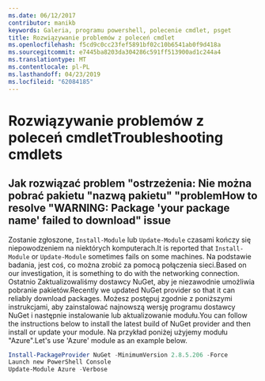 ```yaml
---
ms.date: 06/12/2017
contributor: manikb
keywords: Galeria, programu powershell, polecenie cmdlet, psget
title: Rozwiązywanie problemów z poleceń cmdlet
ms.openlocfilehash: f5cd9c0cc23fef5891bf02c10b6541ab0f9d418a
ms.sourcegitcommit: e7445ba8203da304286c591ff513900ad1c244a4
ms.translationtype: MT
ms.contentlocale: pl-PL
ms.lasthandoff: 04/23/2019
ms.locfileid: "62084185"
---
```

# <a name="troubleshooting-cmdlets"></a><span data-ttu-id="72cbf-103">Rozwiązywanie problemów z poleceń cmdlet</span><span class="sxs-lookup"><span data-stu-id="72cbf-103">Troubleshooting cmdlets</span></span>

## <a name="how-to-resolve-warning-package-your-package-name-failed-to-download-issue"></a><span data-ttu-id="72cbf-104">Jak rozwiązać problem "ostrzeżenia: Nie można pobrać pakietu "nazwą pakietu" "problem</span><span class="sxs-lookup"><span data-stu-id="72cbf-104">How to resolve "WARNING: Package 'your package name' failed to download" issue</span></span>

<span data-ttu-id="72cbf-105">Zostanie zgłoszone, `Install-Module` lub `Update-Module` czasami kończy się niepowodzeniem na niektórych komputerach.</span><span class="sxs-lookup"><span data-stu-id="72cbf-105">It is reported that `Install-Module` or `Update-Module` sometimes fails on some machines.</span></span>
<span data-ttu-id="72cbf-106">Na podstawie badania, jest coś, co można zrobić za pomocą połączenia sieci.</span><span class="sxs-lookup"><span data-stu-id="72cbf-106">Based on our investigation, it is something to do with the networking connection.</span></span>
<span data-ttu-id="72cbf-107">Ostatnio Zaktualizowaliśmy dostawcy NuGet, aby je niezawodnie umożliwia pobranie pakietów.</span><span class="sxs-lookup"><span data-stu-id="72cbf-107">Recently we updated NuGet provider so that it can reliably download packages.</span></span>
<span data-ttu-id="72cbf-108">Możesz postępuj zgodnie z poniższymi instrukcjami, aby zainstalować najnowszą wersję programu dostawcy NuGet i następnie instalowanie lub aktualizowanie modułu.</span><span class="sxs-lookup"><span data-stu-id="72cbf-108">You can follow the instructions below to install the latest build of NuGet provider and then install or update your module.</span></span>
<span data-ttu-id="72cbf-109">Na przykład poniżej użyjemy modułu "Azure".</span><span class="sxs-lookup"><span data-stu-id="72cbf-109">Let's use 'Azure' module as an example below.</span></span>

```powershell
Install-PackageProvider NuGet -MinimumVersion 2.8.5.206 -Force
Launch new PowerShell Console
Update-Module Azure -Verbose
```
